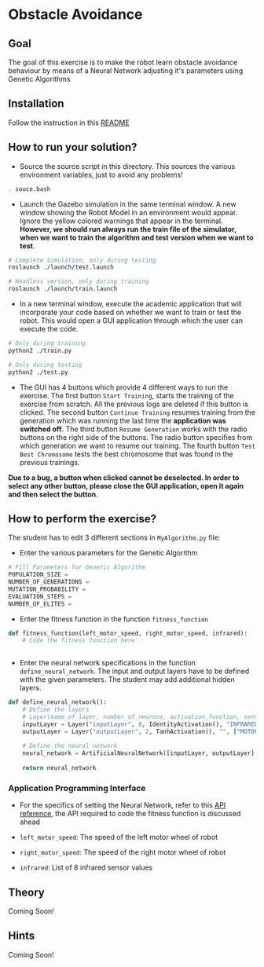 # Obstacle Avoidance

## Goal
The goal of this exercise is to make the robot learn obstacle avoidance behaviour by means of a Neural Network adjusting it's parameters using Genetic Algorithms

## Installation
Follow the instruction in this [README](./../README.md)

## How to run your solution?

- Source the source script in this directory. This sources the various environment variables, just to avoid any problems!

```bash
. souce.bash
```

- Launch the Gazebo simulation in the same terminal window. A new window showing the Robot Model in an environment would appear. Ignore the yellow colored warnings that appear in the terminal. **However, we should run always run the train file of the simulator, when we want to train the algorithm and test version when we want to test**.

```bash
# Complete Simulation, only during testing
roslaunch ./launch/test.launch

# Headless version, only during training
roslaunch ./launch/train.launch
```

- In a new terminal window, execute the academic application that will incorporate your code based on whether we want to train or test the robot. This would open a GUI application through which the user can execute the code.

```bash
# Only during training
python2 ./train.py

# Only during testing
python2 ./test.py
```

- The GUI has 4 buttons which provide 4 different ways to run the exercise. The first button `Start Training`, starts the training of the exercise from scratch. All the previous logs are deleted if this button is clicked. The second button `Continue Training` resumes training from the generation which was running the last time the **application was switched off**. The third button `Resume Generation` works with the radio buttons on the right side of the buttons. The radio button specifies from which generation we want to resume our training. The fourth button `Test Best Chromosome` tests the best chromosome that was found in the previous trainings.

**Due to a bug, a button when clicked cannot be deselected. In order to select any other button, please close the GUI application, open it again and then select the button**.

## How to perform the exercise?
The student has to edit 3 different sections in `MyAlgorithm.py` file:

- Enter the various parameters for the Genetic Algorithm

```python
# Fill Parameters for Genetic Algorithm
POPULATION_SIZE = 
NUMBER_OF_GENERATIONS = 
MUTATION_PROBABILITY = 
EVALUATION_STEPS = 
NUMBER_OF_ELITES = 
```

- Enter the fitness function in the function `fitness_function`

```python
def fitness_function(left_motor_speed, right_motor_speed, infrared):
	# Code the fitness function here
	
```

- Enter the neural network specifications in the function `define_neural_network`. The input and output layers have to be defined with the given parameters. The student may add additional hidden layers. 

```python
def define_neural_network():
	# Define the layers
	# Layer(name_of_layer, number_of_neurons, activation_function, sensor_inputs, list_of_output_layer_names)
	inputLayer = Layer("inputLayer", 8, IdentityActivation(), "INFRARED", ["outputLayer"])
	outputLayer = Layer("outputLayer", 2, TanhActivation(), "", ["MOTORS"])
	
	# Define the neural network
	neural_network = ArtificialNeuralNetwork([inputLayer, outputLayer], "STATIC")
	
	return neural_network
```

### Application Programming Interface

- For the specifics of setting the Neural Network, refer to this [API reference](./../libraries/neural_networks/README.md), the API required to code the fitness function is discussed ahead

- `left_motor_speed`: The speed of the left motor wheel of robot

- `right_motor_speed`: The speed of the right motor wheel of robot

- `infrared`: List of 8 infrared sensor values 

## Theory
Coming Soon!

## Hints
Coming Soon!
